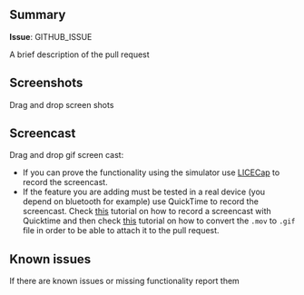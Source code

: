 ## Summary ##
**Issue**: GITHUB_ISSUE

A brief description of the pull request

## Screenshots ##

Drag and drop screen shots

## Screencast ##

Drag and drop gif screen cast:
 * If you can prove the functionality using the simulator use [LICECap](http://www.cockos.com/licecap/) to record the screencast.
 * If the feature you are adding must be tested in a real device (you depend on bluetooth for example) use QuickTime to record the screencast. Check [this](http://www.tekrevue.com/tip/record-iphone-screen-quicktime/) tutorial on how to record a screencast with Quicktime and then check [this](https://gist.github.com/dergachev/4627207) tutorial on how to convert the `.mov` to `.gif` file in order to be able to attach it to the pull request.

## Known issues ##

If there are known issues or missing functionality report them

